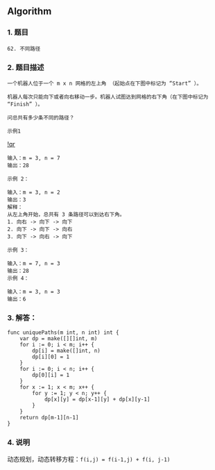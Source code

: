 ## Algorithm
### 1. 题目
```
62. 不同路径
```
### 2. 题目描述
```
一个机器人位于一个 m x n 网格的左上角 （起始点在下图中标记为 “Start” ）。

机器人每次只能向下或者向右移动一步。机器人试图达到网格的右下角（在下图中标记为 “Finish” ）。

问总共有多少条不同的路径？

示例1
```
[!qr](./images/0726_a_1.png)

```
输入：m = 3, n = 7
输出：28
```
```
示例 2：

输入：m = 3, n = 2
输出：3
解释：
从左上角开始，总共有 3 条路径可以到达右下角。
1. 向右 -> 向下 -> 向下
2. 向下 -> 向下 -> 向右
3. 向下 -> 向右 -> 向下

示例 3：

输入：m = 7, n = 3
输出：28
示例 4：

输入：m = 3, n = 3
输出：6
```
### 3. 解答：
```golang
func uniquePaths(m int, n int) int {
	var dp = make([][]int, m)
	for i := 0; i < m; i++ {
		dp[i] = make([]int, n)
		dp[i][0] = 1
	}
	for i := 0; i < n; i++ {
		dp[0][i] = 1
	}
	for x := 1; x < m; x++ {
		for y := 1; y < n; y++ {
			dp[x][y] = dp[x-1][y] + dp[x][y-1]
		}
	}
	return dp[m-1][n-1]
}
```
### 4. 说明
动态规划，动态转移方程：`f(i,j) = f(i-1,j) + f(i, j-1)`